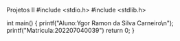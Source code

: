 Projetos II
#include <stdio.h>
#include <stdlib.h>

int main()
{
    printf("Aluno:Ygor Ramon da Silva Carneiro\n");
    printf("Matricula:202207040039")
    return 0;
}
